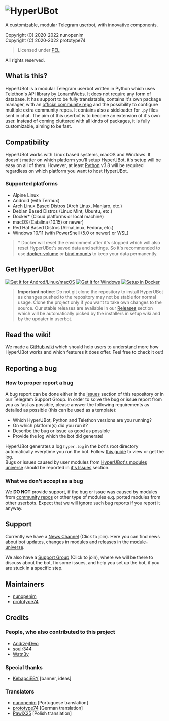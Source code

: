  # ![HyperUBot](https://github.com/prototype74/HyperUBot/wiki/resources/hyperanim2021final_KebapciEBY.gif)

A customizable, modular Telegram userbot, with innovative components.

Copyright (C) 2020-2022 nunopenim\
Copyright (C) 2020-2022 prototype74

> Licensed under [PEL](https://github.com/prototype74/HyperUBot/blob/master/LICENSE.md)

All rights reserved.

## What is this?

HyperUBot is a modular Telegram userbot written in Python which uses 
[Telethon](https://github.com/LonamiWebs/Telethon)'s API library by 
[LonamiWebs](https://github.com/LonamiWebs). It does not require any form of 
database. It has support to be fully translatable, contains it's own package manager, 
with an [official community repo](https://github.com/nunopenim/module-universe) 
and the possibility to configure multiple extra community repos. It contains 
also a sideloader for `.py` files sent in chat. The aim of this userbot is to 
become an extension of it's own user. Instead of coming cluttered with all 
kinds of packages, it is fully customizable, aiming to be fast.

## Compatibility

HyperUBot works with Linux based systems, macOS and Windows. It doesn't matter 
on which platform you'll setup HyperUBot, it's setup will be easy on all of 
them. However, at least [Python](https://www.python.org/) v3.8 will be required 
regardless on which platform you want to host HyperUBot.

### Supported platforms

- Alpine Linux
- Android (with Termux)
- Arch Linux Based Distros (Arch Linux, Manjaro, etc.)
- Debian Based Distros (Linux Mint, Ubuntu, etc.)
- Docker* (Cloud platforms or local machine)
- macOS (Catalina (10.15) or newer)
- Red Hat Based Distros (AlmaLinux, Fedora, etc.)
- Windows 10/11 (with PowerShell (5.0 or newer) or WSL)

> \* Docker will reset the environment after it's stopped which will also reset 
HyperUBot's saved data and settings. So it's recommended to use 
[docker-volume](https://docs.docker.com/storage/volumes/) or 
[bind mounts](https://docs.docker.com/storage/bind-mounts/) to keep your data 
permanently.

## Get HyperUBot

[![Get it for Androd/Linux/macOS](https://dabuttonfactory.com/button.png?t=Get+it+for+Android%2FLinux%2FmacOS&f=Ubuntu-Bold&ts=15&tc=fff&hp=40&vp=20&c=round&bgt=unicolored&bgc=15d798)](https://github.com/prototype74/HyperUBot/wiki/Installation-and-Setup#installation-on-posix-systems-local) [![Get it for Windows](https://dabuttonfactory.com/button.png?t=Get+it+for+Windows&f=Ubuntu-Bold&ts=15&tc=fff&hp=40&vp=20&c=round&bgt=unicolored&bgc=6fa8dc)](https://github.com/prototype74/HyperUBot/wiki/Installation-and-Setup#installation-on-windows-local) [![Setup in Docker](https://dabuttonfactory.com/button.png?t=Setup+in+Docker&f=Ubuntu-Bold&ts=15&tc=fff&hp=40&vp=20&c=round&bgt=unicolored&bgc=f00)](https://github.com/prototype74/HyperUBot/wiki/Installation-and-Setup#setup-in-docker-cloud-platform-or-local)


> **Important notice**: Do not git clone the repository to install HyperUBot as 
changes pushed to the repository may not be stable for normal usage. Clone the 
project only if you want to take own changes to the source. Our stable releases 
are available in our [Releases](https://github.com/prototype74/HyperUBot/releases) 
section which will be automatically picked by the installers in setup wiki and 
by the updater in userbot.

## Read the wiki!

We made a [GitHub wiki](https://github.com/prototype74/HyperUBot/wiki) which 
should help users to understand more how HyperUBot works and which features it 
does offer. Feel free to check it out!

## Reporting a bug

### How to proper report a bug

A bug report can be done either in the 
[Issues](https://github.com/prototype74/HyperUBot/issues) section of this 
repository or in our Telegram Support Group. In order to solve the bug or issue 
report from you as fast as possible, please answer the following requirements 
as detailed as possible (this can be used as a template):

- Which HyperUBot, Python and Telethon versions are you running?
- On which platform(s) did you run it?
- Describe the bug or issue as good as possible
- Provide the log which the bot did generate!

HyperUBot generates a log `hyper.log` in the bot's root directory automatically 
everytime you run the bot. Follow 
[this guide](https://github.com/prototype74/HyperUBot/wiki/Logging#get-or-view-hyperlog-file) 
to view or get the log.\
Bugs or issues caused by user modules from 
[HyperUBot's modules universe](https://github.com/nunopenim/module-universe) should 
be reported in [it's Issues](https://github.com/nunopenim/module-universe/issues) 
section.

### What we don't accept as a bug

We **DO NOT** provide support, if the bug or issue was caused by modules from 
[community repos](https://github.com/prototype74/HyperUBot/wiki/Community-Repos) 
or other type of modules e.g. ported modules from other userbots. Expect that we 
will ignore such bug reports if you report it anyway.

## Support

Currently we have a [News Channel](https://t.me/HyperUBotNews) (Click to join). 
Here you can find news about bot updates, changes in modules and releases in the 
[module-universe](https://github.com/nunopenim/module-universe).

We also have a [Support Group](https://t.me/HyperUBotSupport) (Click to join), 
where we will be there to discuss about the bot, fix some issues, and help you 
set up the bot, if you are stuck in a specific step.

## Maintainers

- [nunopenim](https://github.com/nunopenim)
- [prototype74](https://github.com/prototype74)

## Credits

### People, who also contributed to this project

- [AndrzejDwo](https://github.com/AndrzejDwo)
- [soulr344](https://github.com/soulr344)
- [Watn3y](https://github.com/Watn3y)

### Special thanks

- [KebapciEBY](https://github.com/KebapciEBY) [banner, ideas]

### Translators

- [nunopenim](https://github.com/nunopenim) [Portuguese translation]
- [prototype74](https://github.com/prototype74) [German translation]
- [PawiX25](https://github.com/PawiX25) [Polish translation]
